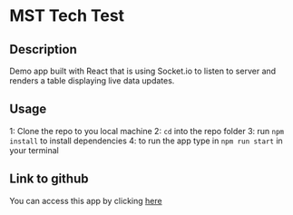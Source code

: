 # MST Tech Test

## Description

Demo app built with React that is using Socket.io to listen to server and renders a table displaying live data updates.

## Usage

1: Clone the repo to you local machine
2: `cd` into the repo folder
3: run `npm install` to install dependencies
4: to run the app type in `npm run start` in your terminal

## Link to github

You can access this app by clicking [here](https://github.com/ttudorandrei/mst-tech-test)
